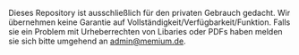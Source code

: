 Dieses Repository ist ausschließlich für den privaten Gebrauch gedacht.
Wir übernehmen keine Garantie auf Vollständigkeit/Verfügbarkeit/Funktion.
Falls sie ein Problem mit Urheberrechten von Libaries oder PDFs haben melden sie sich bitte umgehend an admin@memium.de.
